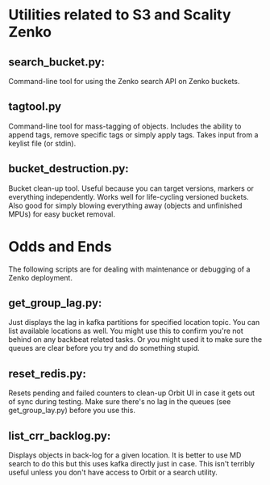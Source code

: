 Utilities related to S3 and Scality Zenko
=========================================

search_bucket.py:
-----------------
Command-line tool for using the Zenko search API on Zenko buckets.

tagtool.py
----------
Command-line tool for mass-tagging of objects. Includes the ability to append
tags, remove specific tags or simply apply tags. Takes input from a keylist
file (or stdin).

bucket_destruction.py:
----------------------
Bucket clean-up tool. Useful because you can target versions, markers or 
everything independently. Works well for life-cycling versioned buckets. Also
good for simply blowing everything away (objects and unfinished MPUs) for easy
bucket removal.

Odds and Ends
=============

The following scripts are for dealing with maintenance or debugging
of a Zenko deployment.

get_group_lag.py:
-----------------
Just displays the lag in kafka partitions for specified location
topic. You can list available locations as well. You might use this
to confirm you're not behind on any backbeat related tasks. Or you 
might used it to make sure the queues are clear before you try and
do something stupid.

reset_redis.py:
---------------
Resets pending and failed counters to clean-up Orbit UI in case it
gets out of sync during testing. Make sure there's no lag in the 
queues (see get_group_lay.py) before you use this.

list_crr_backlog.py:
--------------------

Displays objects in back-log for a given location. It is better to
use MD search to do this but this uses kafka directly just in case.
This isn't terribly useful unless you don't have access to Orbit or
a search utility.
